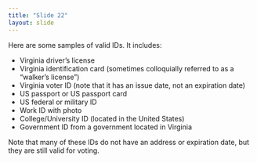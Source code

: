 ```yaml
---
title: "Slide 22"
layout: slide
---
```


Here are some samples of valid IDs. It includes:

- Virginia driver’s license
- Virginia identification card (sometimes colloquially referred to as a “walker’s license”)
- Virginia voter ID (note that it has an issue date, not an expiration date)
- US passport or US passport card
- US federal or military ID
- Work ID with photo
- College/University ID (located in the United States)
- Government ID from a government located in Virginia

Note that many of these IDs do not have an address or expiration date, but they are still valid for voting.